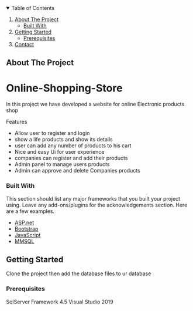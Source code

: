 
<!-- TABLE OF CONTENTS -->
<details open="open">
  <summary>Table of Contents</summary>
  <ol>
    <li>
      <a href="#about-the-project">About The Project</a>
      <ul>
        <li><a href="#built-with">Built With</a></li>
      </ul>
    </li>
    <li>
      <a href="#getting-started">Getting Started</a>
      <ul>
        <li><a href="#prerequisites">Prerequisites</a></li>
      </ul>
    </li>
    <li><a href="#contact">Contact</a></li>
  </ol>
</details>



<!-- ABOUT THE PROJECT -->
## About The Project

# Online-Shopping-Store

In this project we have developed a website for online Electronic products shop   

Features
* Allow user to register and login 
* show a life products and show its details
* user can add any number of products to his cart
* Nice and easy Ui for user experience
* companies can register and add their products
* Admin panel to manage users products
* Admin can approve and delete Companies products



### Built With

This section should list any major frameworks that you built your project using. Leave any add-ons/plugins for the acknowledgements section. Here are a few examples.
* [ASP.net](https://Asp.net)
* [Bootstrap](https://getbootstrap.com)
* [JavaScript](https://https://www.javascript.com/)
* [MMSQL](https://www.microsoft.com/en-sa/sql-server/sql-server-2019)



<!-- GETTING STARTED -->
## Getting Started

Clone the project then add the database files to ur database

### Prerequisites

SqlServer
Framework 4.5
Visual Studio 2019

